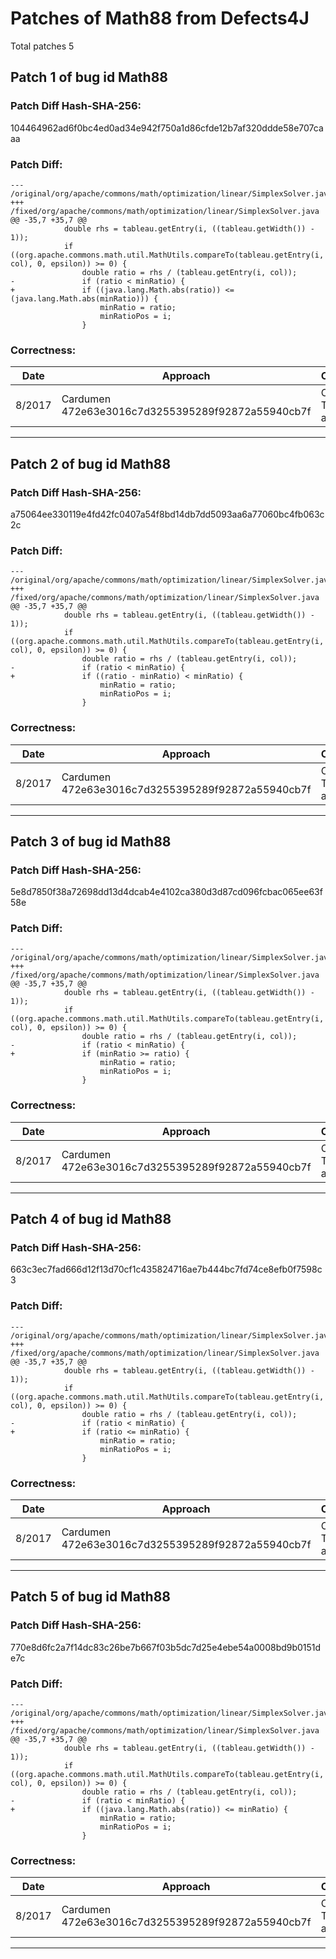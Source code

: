 
# Patches of Math88 from Defects4J 
Total patches 5
## Patch 1 of bug id Math88
### Patch Diff Hash-SHA-256:

104464962ad6f0bc4ed0ad34e942f750a1d86cfde12b7af320ddde58e707caaa

### Patch Diff:
```
--- /original/org/apache/commons/math/optimization/linear/SimplexSolver.java	
+++ /fixed/org/apache/commons/math/optimization/linear/SimplexSolver.java	
@@ -35,7 +35,7 @@
 			double rhs = tableau.getEntry(i, ((tableau.getWidth()) - 1));
 			if ((org.apache.commons.math.util.MathUtils.compareTo(tableau.getEntry(i, col), 0, epsilon)) >= 0) {
 				double ratio = rhs / (tableau.getEntry(i, col));
-				if (ratio < minRatio) {
+				if ((java.lang.Math.abs(ratio)) <= (java.lang.Math.abs(minRatio))) {
 					minRatio = ratio;
 					minRatioPos = i;
 				}
```

### Correctness:
Date|Approach|Correctness
------------ | ------------ | -------------
 8/2017 | Cardumen 472e63e3016c7d3255395289f92872a55940cb7f | Original Test-suite adequate

---
## Patch 2 of bug id Math88
### Patch Diff Hash-SHA-256:

a75064ee330119e4fd42fc0407a54f8bd14db7dd5093aa6a77060bc4fb063c2c

### Patch Diff:
```
--- /original/org/apache/commons/math/optimization/linear/SimplexSolver.java	
+++ /fixed/org/apache/commons/math/optimization/linear/SimplexSolver.java	
@@ -35,7 +35,7 @@
 			double rhs = tableau.getEntry(i, ((tableau.getWidth()) - 1));
 			if ((org.apache.commons.math.util.MathUtils.compareTo(tableau.getEntry(i, col), 0, epsilon)) >= 0) {
 				double ratio = rhs / (tableau.getEntry(i, col));
-				if (ratio < minRatio) {
+				if ((ratio - minRatio) < minRatio) {
 					minRatio = ratio;
 					minRatioPos = i;
 				}
```

### Correctness:
Date|Approach|Correctness
------------ | ------------ | -------------
 8/2017 | Cardumen 472e63e3016c7d3255395289f92872a55940cb7f | Original Test-suite adequate

---
## Patch 3 of bug id Math88
### Patch Diff Hash-SHA-256:

5e8d7850f38a72698dd13d4dcab4e4102ca380d3d87cd096fcbac065ee63f58e

### Patch Diff:
```
--- /original/org/apache/commons/math/optimization/linear/SimplexSolver.java	
+++ /fixed/org/apache/commons/math/optimization/linear/SimplexSolver.java	
@@ -35,7 +35,7 @@
 			double rhs = tableau.getEntry(i, ((tableau.getWidth()) - 1));
 			if ((org.apache.commons.math.util.MathUtils.compareTo(tableau.getEntry(i, col), 0, epsilon)) >= 0) {
 				double ratio = rhs / (tableau.getEntry(i, col));
-				if (ratio < minRatio) {
+				if (minRatio >= ratio) {
 					minRatio = ratio;
 					minRatioPos = i;
 				}
```

### Correctness:
Date|Approach|Correctness
------------ | ------------ | -------------
 8/2017 | Cardumen 472e63e3016c7d3255395289f92872a55940cb7f | Original Test-suite adequate

---
## Patch 4 of bug id Math88
### Patch Diff Hash-SHA-256:

663c3ec7fad666d12f13d70cf1c435824716ae7b444bc7fd74ce8efb0f7598c3

### Patch Diff:
```
--- /original/org/apache/commons/math/optimization/linear/SimplexSolver.java	
+++ /fixed/org/apache/commons/math/optimization/linear/SimplexSolver.java	
@@ -35,7 +35,7 @@
 			double rhs = tableau.getEntry(i, ((tableau.getWidth()) - 1));
 			if ((org.apache.commons.math.util.MathUtils.compareTo(tableau.getEntry(i, col), 0, epsilon)) >= 0) {
 				double ratio = rhs / (tableau.getEntry(i, col));
-				if (ratio < minRatio) {
+				if (ratio <= minRatio) {
 					minRatio = ratio;
 					minRatioPos = i;
 				}
```

### Correctness:
Date|Approach|Correctness
------------ | ------------ | -------------
 8/2017 | Cardumen 472e63e3016c7d3255395289f92872a55940cb7f | Original Test-suite adequate

---
## Patch 5 of bug id Math88
### Patch Diff Hash-SHA-256:

770e8d6fc2a7f14dc83c26be7b667f03b5dc7d25e4ebe54a0008bd9b0151de7c

### Patch Diff:
```
--- /original/org/apache/commons/math/optimization/linear/SimplexSolver.java	
+++ /fixed/org/apache/commons/math/optimization/linear/SimplexSolver.java	
@@ -35,7 +35,7 @@
 			double rhs = tableau.getEntry(i, ((tableau.getWidth()) - 1));
 			if ((org.apache.commons.math.util.MathUtils.compareTo(tableau.getEntry(i, col), 0, epsilon)) >= 0) {
 				double ratio = rhs / (tableau.getEntry(i, col));
-				if (ratio < minRatio) {
+				if ((java.lang.Math.abs(ratio)) <= minRatio) {
 					minRatio = ratio;
 					minRatioPos = i;
 				}
```

### Correctness:
Date|Approach|Correctness
------------ | ------------ | -------------
 8/2017 | Cardumen 472e63e3016c7d3255395289f92872a55940cb7f | Original Test-suite adequate

---
